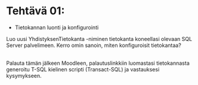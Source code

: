 # Tehtävä 01:

- Tietokannan luonti ja konfigurointi

Luo uusi YhdistyksenTietokanta -niminen tietokanta koneellasi olevaan SQL Server palvelimeen. Kerro omin sanoin, miten konfiguroisit tietokantaa?<br><br>

Palauta tämän jälkeen Moodleen, palautuslinkkiin luomastasi tietokannasta generoitu T-SQL kielinen scripti (Transact-SQL) ja vastauksesi kysymykseen.
